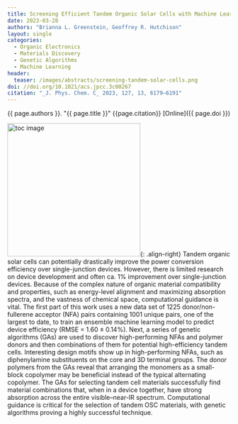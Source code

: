 ```yaml
---
title: Screening Efficient Tandem Organic Solar Cells with Machine Learning and Genetic Algorithms
date: 2023-03-28
authors: "Brianna L. Greenstein, Geoffrey R. Hutchison"
layout: single
categories:
  - Organic Electronics
  - Materials Discovery
  - Genetic Algorithms
  - Machine Learning
header:
  teaser: /images/abstracts/screening-tandem-solar-cells.png
doi: //doi.org/10.1021/acs.jpcc.3c00267
citation: "_J. Phys. Chem. C_ 2023, 127, 13, 6179–6191"
---
```

{{ page.authors }}. "{{ page.title }}" {{page.citation}} [Online]({{ page.doi }})

<!--more-->

<img alt="toc image" src="{{ page.header.teaser }}" width="300 px">{: .align-right} Tandem organic solar cells can potentially drastically improve the power conversion efficiency over single-junction devices. However, there is limited research on device development and often ca. 1% improvement over single-junction devices. Because of the complex nature of organic material compatibility and properties, such as energy-level alignment and maximizing absorption spectra, and the vastness of chemical space, computational guidance is vital. The first part of this work uses a new data set of 1225 donor/non-fullerene acceptor (NFA) pairs containing 1001 unique pairs, one of the largest to date, to train an ensemble machine learning model to predict device efficiency (RMSE = 1.60 ± 0.14%). Next, a series of genetic algorithms (GAs) are used to discover high-performing NFAs and polymer donors and then combinations of them for potential high-efficiency tandem cells. Interesting design motifs show up in high-performing NFAs, such as diphenylamine substituents on the core and 3D terminal groups. The donor polymers from the GAs reveal that arranging the monomers as a small-block copolymer may be beneficial instead of the typical alternating copolymer. The GAs for selecting tandem cell materials successfully find material combinations that, when in a device together, have strong absorption across the entire visible–near-IR spectrum. Computational guidance is critical for the selection of tandem OSC materials, with genetic algorithms proving a highly successful technique.